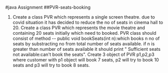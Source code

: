 #java Assignment
##PVR-seats-booking
1) Create a class PVR which represents a single screen theatre. due to covid situation it has  decided to reduce the no of seats in cinema hall to 20. Create a class PVR which represents the movie theatre and containing 20 seats initially which need to booked. PVR class should consist of  method -- public void bookSeats(int n):which books n no of seats by substracting no from total  number of seats available. if n is greater than number of seats available it should print " Sufficient seats not available:can't book the seats". Create 3 object of PVR p1,p2,p3 where customer with p1 object will book 7 seats, p2 will try to book 10 seats and p3 will try  to book 8 seats.
